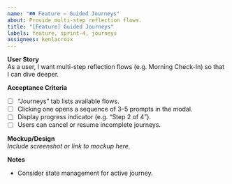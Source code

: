 ```yaml
---
name: "🛤️ Feature – Guided Journeys"
about: Provide multi-step reflection flows.
title: "[Feature] Guided Journeys"
labels: feature, sprint-4, journeys
assignees: kenlacroix
---
```


**User Story**  
As a user, I want multi-step reflection flows (e.g. Morning Check-In) so that I can dive deeper.

**Acceptance Criteria**  
- [ ] “Journeys” tab lists available flows.  
- [ ] Clicking one opens a sequence of 3–5 prompts in the modal.  
- [ ] Display progress indicator (e.g. “Step 2 of 4”).  
- [ ] Users can cancel or resume incomplete journeys.

**Mockup/Design**  
_Include screenshot or link to mockup here._

**Notes**  
- Consider state management for active journey.
